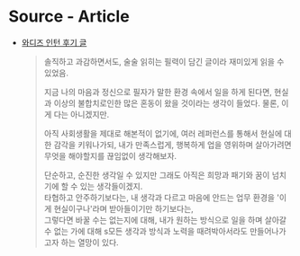 

# Source - Article



- [와디즈 인턴 후기 글](https://velog.io/@mowinckel/%EC%99%80%EB%94%94%EC%A6%88%EC%97%90%EC%84%9C%EC%9D%98-SW-3%EA%B0%9C%EC%9B%94-I#-%EC%9D%B4%EC%95%BC%EA%B8%B0-%EC%8B%9C%EC%9E%91%EC%A0%84%EC%97%90)

  > 솔직하고 과감하면서도, 술술 읽히는 필력이 담긴 글이라 재미있게 읽을 수 있었음.
  >
  > 지금 나의 마음과 정신으로 필자가 말한 환경 속에서 일을 하게 된다면,
  > 현실과 이상의 불합치로인한 많은 혼동이 왔을 것이라는 생각이 들었다.
  > 물론, 이게 다는 아니겠지만.
  >
  > 아직 사회생활을 제대로 해본적이 없기에, 여러 레퍼런스를 통해서 현실에 대한 감각을 키워나가되,
  > 내가 만족스럽게, 행복하게 업을 영위하며 살아가려면 무엇을 해야할지를 끊임없이 생각해보자.
  >
  > 단순하고, 순진한 생각일 수 있지만 그래도 아직은 희망과 패기와 꿈이 넘치기에 할 수 있는 생각들이겠지.  
  > 타협하고 안주하기보다는, 내 생각과 다르고 마음에 안드는 업무 환경을 '이게 현실이구나'라며 받아들이기만 하기보다는,   
  > 그렇다면 바꿀 수는 없는지에 대해, 내가 원하는 방식으로 일을 하며 살아갈수 없는 가에 대해   s모든 생각과 방식과 노력을 때려박아서라도 만들어나가고자 하는 열망이 있다.